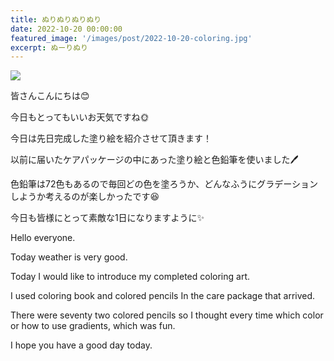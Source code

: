 ```yaml
---
title: ぬりぬりぬりぬり
date: 2022-10-20 00:00:00
featured_image: '/images/post/2022-10-20-coloring.jpg'
excerpt: ぬーりぬり
---
```


![](https://yutarochan.github.io/yurumina/images/post/2022-10-20-coloring.jpg)

皆さんこんにちは😊

今日もとってもいいお天気ですね🌞

今日は先日完成した塗り絵を紹介させて頂きます！

以前に届いたケアパッケージの中にあった塗り絵と色鉛筆を使いました🖊

色鉛筆は72色もあるので毎回どの色を塗ろうか、どんなふうにグラデーションしようか考えるのが楽しかったです😆

今日も皆様にとって素敵な1日になりますように✨


Hello everyone.

Today weather is very good.

Today I would like to introduce my completed coloring art.

I used coloring book and colored pencils In the care package that arrived.

There were seventy two colored pencils so I thought every time which color or how to use gradients, which was fun.

I hope you have a good day today.
